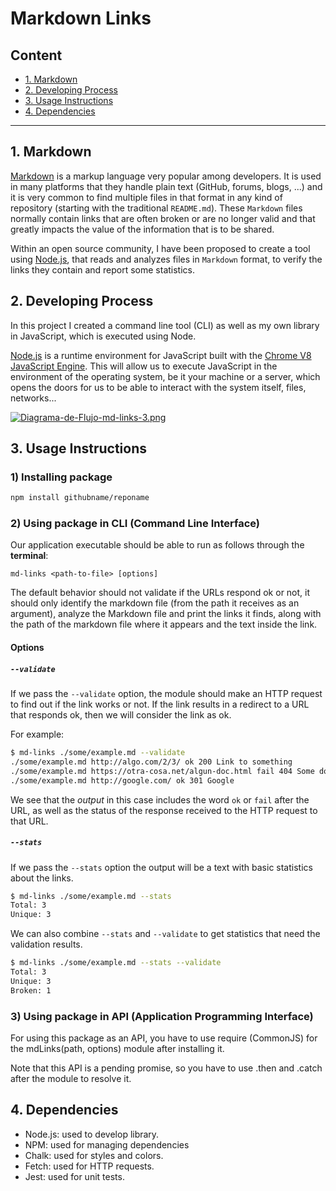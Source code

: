# Markdown Links

## Content

* [1. Markdown](#1-markdown)
* [2. Developing Process](#2-developing-process)
* [3. Usage Instructions](#3-usage-instructions)
* [4. Dependencies](#4-dependencies)

***

## 1. Markdown

[Markdown](https://es.wikipedia.org/wiki/Markdown) is a markup language very popular among developers. It is used in many platforms that
they handle plain text (GitHub, forums, blogs, ...) and it is very common to find multiple files in that format in any kind of repository
(starting with the traditional `README.md`). These `Markdown` files normally contain links that are often broken or are no longer valid and that greatly impacts the value of the information that is to be shared.

Within an open source community, I have been proposed to create a tool using [Node.js](https://nodejs.org/), that reads and analyzes files in `Markdown` format, to verify the links they contain and report some statistics.


## 2. Developing Process

In this project I created a command line tool (CLI) as well as my own library in JavaScript, which is executed using Node.

[Node.js](https://nodejs.org/en/) is a runtime environment for JavaScript built with the [Chrome V8 JavaScript Engine](https://developers.google.com/v8/). This will allow us to execute JavaScript in the environment of the operating system, be it your machine or a server, which opens the doors for us to be able to interact with the system itself, files, networks...

[![Diagrama-de-Flujo-md-links-3.png](https://i.postimg.cc/t44T63sK/Diagrama-de-Flujo-md-links-3.png)](https://postimg.cc/8jxNQrB4)

## 3. Usage Instructions

### 1) Installing package

```sh
npm install githubname/reponame
```


### 2) Using package in CLI (Command Line Interface)

Our application executable should be able to run as follows through the **terminal**:

`md-links <path-to-file> [options]`

The default behavior should not validate if the URLs respond ok or not, it should only identify the markdown file (from the path it receives as an argument), analyze the Markdown file and print the links it finds, along with the path of the markdown file where it appears and the text inside the link.

#### Options

##### `--validate`

If we pass the `--validate` option, the module should make an HTTP request to find out if the link works or not. If the link results in a redirect to a URL that responds ok, then we will consider the link as ok.

For example:

```sh
$ md-links ./some/example.md --validate
./some/example.md http://algo.com/2/3/ ok 200 Link to something
./some/example.md https://otra-cosa.net/algun-doc.html fail 404 Some document
./some/example.md http://google.com/ ok 301 Google
```

We see that the _output_ in this case includes the word `ok` or `fail` after the URL, as well as the status of the response received to the HTTP request to that URL.

##### `--stats`

If we pass the `--stats` option the output will be a text with basic statistics about the links.

```sh
$ md-links ./some/example.md --stats
Total: 3
Unique: 3
```

We can also combine `--stats` and `--validate` to get statistics that need the validation results.

```sh
$ md-links ./some/example.md --stats --validate
Total: 3
Unique: 3
Broken: 1
```


### 3) Using package in API (Application Programming Interface)

For using this package as an API, you have to use require (CommonJS) for the mdLinks(path, options) module after installing it.

Note that this API is a pending promise, so you have to use .then and .catch after the module to resolve it.


## 4. Dependencies

- Node.js: used to develop library.
- NPM: used for managing dependencies
- Chalk: used for styles and colors.
- Fetch: used for HTTP requests.
- Jest: used for unit tests.
